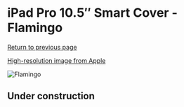# iPad Pro 10.5″ Smart Cover - Flamingo

[Return to previous page](/ipad_pro105)

[High-resolution image from Apple](https://store.storeimages.cdn-apple.com/8756/as-images.apple.com/is/MQ4U2?wid=4500&hei=4500&fmt=png)

<div style="width: 512px"><img src="/almost_uncompressed/MQ4U2.webp" alt="Flamingo"></div>

## Under construction
